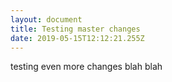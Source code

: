 ```yaml
---
layout: document
title: Testing master changes
date: 2019-05-15T12:12:21.255Z
---
```

testing even more changes blah blah
